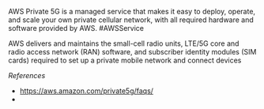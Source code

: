 AWS Private 5G is a managed service that makes it easy to deploy, operate, and scale your own private cellular network, with all required hardware and software provided by AWS. #AWSService 

AWS  delivers and maintains the small-cell radio units, LTE/5G core and radio access network (RAN) software, and subscriber identity modules (SIM cards) required to set up a private mobile network and connect devices

*References*
- https://aws.amazon.com/private5g/faqs/
- 